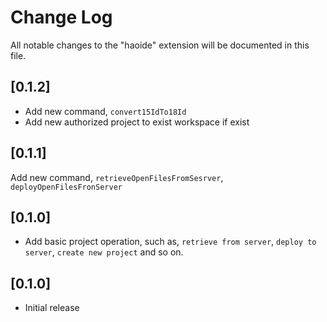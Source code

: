 # Change Log

All notable changes to the "haoide" extension will be documented in this file.

## [0.1.2]

+ Add new command, ``convert15IdTo18Id``
+ Add new authorized project to exist workspace if exist

## [0.1.1]

Add new command, ``retrieveOpenFilesFromSesrver``, ``deployOpenFilesFronServer``

## [0.1.0]

- Add basic project operation, such as, ``retrieve from server``, ``deploy to server``, ``create new project`` and so on.

## [0.1.0]

- Initial release